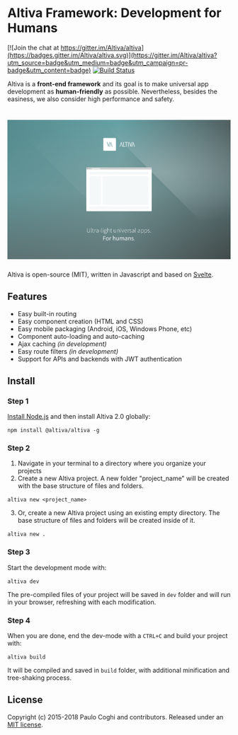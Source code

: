 # Altiva Framework: Development for Humans

[![Join the chat at https://gitter.im/Altiva/altiva](https://badges.gitter.im/Altiva/altiva.svg)](https://gitter.im/Altiva/altiva?utm_source=badge&utm_medium=badge&utm_campaign=pr-badge&utm_content=badge) [![Build Status](https://travis-ci.org/Altiva/altiva.svg?branch=2.0)](https://travis-ci.org/Altiva/altiva)

Altiva is a **front-end framework** and its goal is to make universal app development as **human-friendly** as possible. Nevertheless, besides the easiness, we also consider high performance and safety.


# ![altiva](media/altiva.png)

Altiva is open-source (MIT), written in Javascript and based on [Svelte](https://svelte.technology/).

## Features

 - Easy built-in routing
 - Easy component creation (HTML and CSS)
 - Easy mobile packaging (Android, iOS, Windows Phone, etc)
 - Component auto-loading and auto-caching
 - Ajax caching *(in development)*
 - Easy route filters *(in development)*
 - Support for APIs and backends with JWT authentication

## Install

### Step 1

[Install Node.js](https://nodejs.org/en/download/) and then install Altiva 2.0 globally:

```shell
npm install @altiva/altiva -g
```

### Step 2

 1. Navigate in your terminal to a directory where you organize your projects
 2. Create a new Altiva project. A new folder "project_name" will be created with the base structure of files and folders.

```shell
altiva new <project_name>
```

 3. Or, create a new Altiva project using an existing empty directory. The base structure of files and folders will be created inside of it.

```shell
altiva new .
```

### Step 3

Start the development mode with:

```shell
altiva dev
```

The pre-compiled files of your project will be saved in `dev` folder and will run in your browser, refreshing with each modification.

### Step 4

When you are done, end the dev-mode with a `CTRL+C` and build your project with:

```shell
altiva build
```

It will be compiled and saved in `build` folder, with additional minification and tree-shaking process.

## License

Copyright (c) 2015-2018 Paulo Coghi and contributors. Released under an [MIT license](LICENSE.md).
